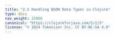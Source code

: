 ```yaml
---
title: "2.5 Handling BSON Data Types in Clojure"
type: docs
nav_weight: 25000
canonical: "https://clojureforjava.com/5/2/5"
license: "© 2024 Tokenizer Inc. CC BY-NC-SA 4.0"
---
```

